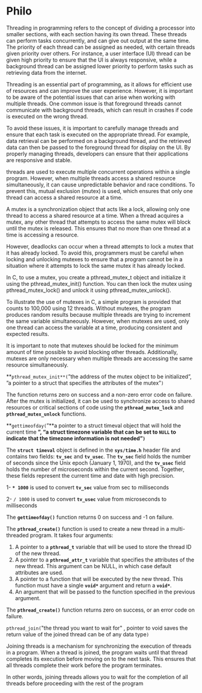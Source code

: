 # Philo

Threading in programming refers to the concept of dividing a processor into smaller sections, with each section having its own thread. These threads can perform tasks concurrently, and can give out output at the same time. The priority of each thread can be assigned as needed, with certain threads given priority over others. For instance, a user interface (UI) thread can be given high priority to ensure that the UI is always responsive, while a background thread can be assigned lower priority to perform tasks such as retrieving data from the internet.

Threading is an essential part of programming, as it allows for efficient use of resources and can improve the user experience. However, it is important to be aware of the potential issues that can arise when working with multiple threads. One common issue is that foreground threads cannot communicate with background threads, which can result in crashes if code is executed on the wrong thread.

To avoid these issues, it is important to carefully manage threads and ensure that each task is executed on the appropriate thread. For example, data retrieval can be performed on a background thread, and the retrieved data can then be passed to the foreground thread for display on the UI. By properly managing threads, developers can ensure that their applications are responsive and stable.

threads are used to execute multiple concurrent operations within a single program. However, when multiple threads access a shared resource simultaneously, it can cause unpredictable behavior and race conditions. To prevent this, mutual exclusion (mutex) is used, which ensures that only one thread can access a shared resource at a time.

A mutex is a synchronization object that acts like a lock, allowing only one thread to access a shared resource at a time. When a thread acquires a mutex, any other thread that attempts to access the same mutex will block until the mutex is released. This ensures that no more than one thread at a time is accessing a resource.

However, deadlocks can occur when a thread attempts to lock a mutex that it has already locked. To avoid this, programmers must be careful when locking and unlocking mutexes to ensure that a program cannot be in a situation where it attempts to lock the same mutex it has already locked.

In C, to use a mutex, you create a pthread_mutex_t object and initialize it using the pthread_mutex_init() function. You can then lock the mutex using pthread_mutex_lock() and unlock it using pthread_mutex_unlock().

To illustrate the use of mutexes in C, a simple program is provided that counts to 100,000 using 12 threads. Without mutexes, the program produces random results because multiple threads are trying to increment the same variable simultaneously. However, when mutexes are used, only one thread can access the variable at a time, producing consistent and expected results.

It is important to note that mutexes should be locked for the minimum amount of time possible to avoid blocking other threads. Additionally, mutexes are only necessary when multiple threads are accessing the same resource simultaneously.

**`pthread_mutex_init**(`”the address of the mutex object to be initialized”, ”a pointer to a struct that specifies the attributes of the mutex”`)`

The function returns zero on success and a non-zero error code on failure. After the mutex is initialized, it can be used to synchronize access to shared resources or critical sections of code using the **`pthread_mutex_lock`** and **`pthread_mutex_unlock`** functions.

**`gettimeofday(`”**a pointer to a struct timeval object that will hold the current time **”,  “**a struct timezone variable that can be set to **`NULL`** to indicate that the timezone information is not needed**”`)`**

The **`struct timeval`** object is defined in the **`sys/time.h`** header file and contains two fields: **`tv_sec`** and **`tv_usec`**. The **`tv_sec`** field holds the number of seconds since the Unix epoch (January 1, 1970), and the **`tv_usec`** field holds the number of microseconds within the current second. Together, these fields represent the current time and date with high precision.

1- **`* 1000`** is used to convert **`tv_sec`** value from sec to milliseconds

2- `/ 1000` is used to convert **`tv_usec`** value from microseconds to milliseconds

The **`gettimeofday()`** function returns 0 on success and -1 on failure.

The **`pthread_create()`** function is used to create a new thread in a multi-threaded program. It takes four arguments:

1. A pointer to a **`pthread_t`** variable that will be used to store the thread ID of the new thread.
2. A pointer to a **`pthread_attr_t`** variable that specifies the attributes of the new thread. This argument can be NULL, in which case default attributes are used.
3. A pointer to a function that will be executed by the new thread. This function must have a single **`void*`** argument and return a **`void*`**.
4. An argument that will be passed to the function specified in the previous argument.

The **`pthread_create()`** function returns zero on success, or an error code on failure.

`pthread_join(`"the thread you want to wait for" , pointer to void saves the return value of the joined thread can be of any data type`)`

Joining threads is a mechanism for synchronizing the execution of threads in a program. When a thread is joined, the program waits until that thread completes its execution before moving on to the next task. This ensures that all threads complete their work before the program terminates.

In other words, joining threads allows you to wait for the completion of all threads before proceeding with the rest of the program
